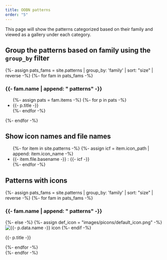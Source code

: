 ```yaml
---
title: OOBN patterns
order: "5"
---
```




This page will show the patterns categorized based on their family and viewed as a gallery under each category.

## Group the patterns based on family using the ```group_by``` filter

<div>
  {%- assign pats_fams = site.patterns | group_by: 'family' | sort: "size" | reverse -%}
  {%- for fam in pats_fams -%}
  <h3>{{- fam.name | append: " patterns" -}}</h3>
  <ul>
    {%- assign pats = fam.items -%}
    {%- for p in pats -%}
    <li>{{- p.title -}}</li>
    {%- endfor -%}

  </ul>
  {%- endfor -%}
</div>

## Show icon names and file names

<div>
<ul>
{%- for item in site.patterns -%}
{%- assign icf = item.icon_path | append: item.icon_name -%}
<li>{{- item.file.basename -}} : {{- icf -}}</li>
{%- endfor -%}
</ul>
</div>

## Patterns with icons

<div>
  {%- assign pats_fams = site.patterns | group_by: 'family' | sort: "size" | reverse -%}
  {%- for fam in pats_fams -%}
  <h3>{{- fam.name | append: " patterns" -}}</h3>
<div class = "picon_container>
    {%- assign pats = fam.items -%}
    {%- for p in pats -%}
      {%- assign icon_file = p.icon_path | append: p.icon_name -%}
        {%- if icon_file.file.exists -%}
         <img src="{{- icon_file | relative_url -}}" alt="{{- p.data.name -}} icon" class="p_icon">
        {%- else -%}
          {%- assign def_icon = "images/picons/default_icon.png" -%}
        <img src="{{- def_icon | relative_url -}}" alt="{{- p.data.name -}} icon" class="p_icon">
          {%- endif -%}
        <p>{{- p.title -}}</p>
    {%- endfor -%}

</div>
  {%- endfor -%}
</div>
